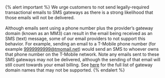 {% alert important %}
We urge customers to not send legally-required transactional emails to SMS gateways as there is a strong likelihood that those emails will not be delivered.<br><br>
Although emails sent using a phone number plus the provider’s gateway domain (known as an MM3) can result in the email being received as an SMS (text) message, some of our email providers to not support this behavior. For example, sending an email to a T-Mobile phone number (for example 9999999999@tmomail.net) would send an SMS to whoever owns that phone number on the T-Mobile network. Note any emails sent to these SMS gateways may not be delivered, although the sending of that email will still count towards your email billing. See [here](https://www.fcc.gov/consumer-governmental-affairs/about-bureau/consumer-policy-division/can-spam/domain-name-downloads) for the full list of gateway domain names that may not be supported.
{% endalert %}
